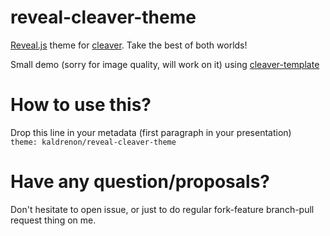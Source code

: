 reveal-cleaver-theme
================

[Reveal.js](https://github.com/hakimel/reveal.js/) theme for [cleaver](https://github.com/jdan/cleaver). Take the best of both worlds!

Small demo (sorry for image quality, will work on it) using [cleaver-template](https://github.com/sudodoki/cleaver-template)

How to use this?
================
Drop this line in your metadata (first paragraph in your presentation)  
`theme: kaldrenon/reveal-cleaver-theme`

Have any question/proposals?
============================
Don't hesitate to open issue, or just to do regular fork-feature branch-pull request thing on me.

